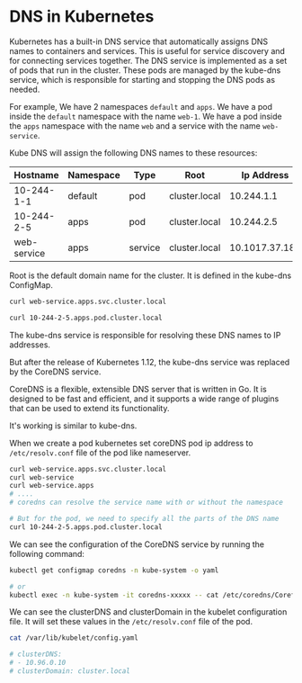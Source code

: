 # DNS in Kubernetes
Kubernetes has a built-in DNS service that automatically assigns DNS names to containers and services. 
This is useful for service discovery and for connecting services together. The DNS service is implemented as a set of pods that run in the cluster. 
These pods are managed by the kube-dns service, which is responsible for starting and stopping the DNS pods as needed.

For example,
We have 2 namespaces `default` and `apps`.
We have a pod inside the `default` namespace with the name `web-1`.
We have a pod inside the `apps` namespace with the name `web` and a service with the name `web-service`.

Kube DNS will assign the following DNS names to these resources:

| Hostname    | Namespace | Type    | Root          | Ip Address     |
|-------------|-----------|---------|---------------|----------------|
| 10-244-1-1  | default   | pod     | cluster.local | 10.244.1.1     |
| 10-244-2-5  | apps      | pod     | cluster.local | 10.244.2.5     |
| web-service | apps      | service | cluster.local | 10.1017.37.188 |

Root is the default domain name for the cluster. It is defined in the kube-dns ConfigMap.

```bash
curl web-service.apps.svc.cluster.local

curl 10-244-2-5.apps.pod.cluster.local
```

The kube-dns service is responsible for resolving these DNS names to IP addresses.


But after the release of Kubernetes 1.12, the kube-dns service was replaced by the CoreDNS service.

CoreDNS is a flexible, extensible DNS server that is written in Go. 
It is designed to be fast and efficient, and it supports a wide range of plugins that can be used to extend its functionality.

It's working is similar to kube-dns.

When we create a pod kubernetes set coreDNS pod ip address to `/etc/resolv.conf` file of the pod like nameserver.

```bash
curl web-service.apps.svc.cluster.local
curl web-service
curl web-service.apps
# ....
# coredns can resolve the service name with or without the namespace

# But for the pod, we need to specify all the parts of the DNS name
curl 10-244-2-5.apps.pod.cluster.local
```

We can see the configuration of the CoreDNS service by running the following command:

```bash
kubectl get configmap coredns -n kube-system -o yaml

# or
kubectl exec -n kube-system -it coredns-xxxxx -- cat /etc/coredns/Corefile
```

We can see the clusterDNS and clusterDomain in the kubelet configuration file.
It will set these values in the `/etc/resolv.conf` file of the pod.

```bash
cat /var/lib/kubelet/config.yaml

# clusterDNS:
# - 10.96.0.10
# clusterDomain: cluster.local
```










